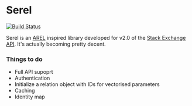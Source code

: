 # Serel
[![Build Status](https://secure.travis-ci.org/thomas-mcdonald/serel.png?branch=master)](http://travis-ci.org/thomas-mcdonald/serel)

Serel is an [AREL][1] inspired library developed for v2.0 of the [Stack Exchange API][2]. It's actually becoming pretty decent.

### Things to do

* Full API supoprt
* Authentication
* Initialize a relation object with IDs for vectorised parameters
* Caching
* Identity map

[1]: https://github.com/rails/arel
[2]: https://api.stackexchange.com/